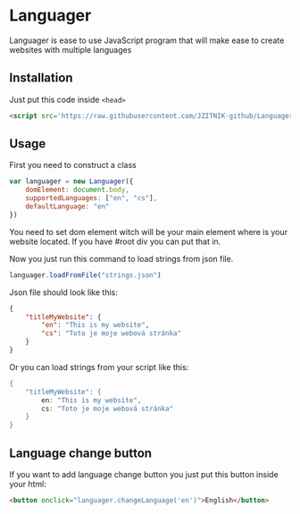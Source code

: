 # Languager

Languager is ease to use JavaScript program that will make ease to create websites with multiple languages

## Installation

Just put this code inside `<head>`

```html
<script src='https://raw.githubusercontent.com/JZITNIK-github/Languager/main/module.js'
```

## Usage

First you need to construct a class

```javascript
var languager = new Languager({
    domElement: document.body,
    supportedLanguages: ["en", "cs"],
    defaultLanguage: "en"
})
```

You need to set dom element witch will be your main element where is your website located. If you have #root div you can put that in.

Now you just run this command to load strings from json file.

```javascript
languager.loadFromFile("strings.json")
```

Json file should look like this:

```json
{
    "titleMyWebsite": {
        "en": "This is my website",
        "cs": "Toto je moje webová stránka"
    }
}
```

Or you can load strings from your script like this:

```java
{
    "titleMyWebsite": {
        en: "This is my website",
        cs: "Toto je moje webová stránka"
    }
}
```

## Language change button

If you want to add language change button you just put this button inside your html:

```html
<button onclick="languager.changeLanguage('en')">English</button>
```
